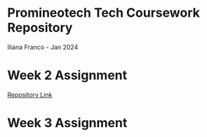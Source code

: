 # Promineotech Tech Coursework Repository
Iliana Franco - Jan 2024
# Week 2 Assignment
<a href="https://github.com/illzie/promineotech-coursework/tree/553b7dddbfc7f43ba58718ff672602a7a00abb49/week-02"> Repository Link</a>
# Week 3 Assignment
